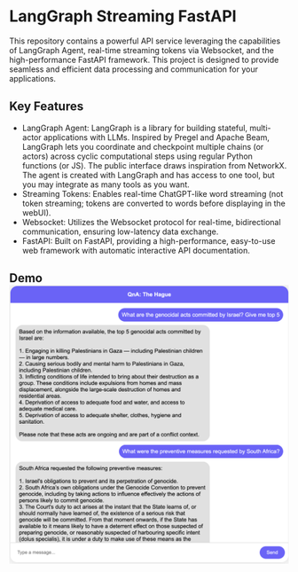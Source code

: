 # LangGraph Streaming FastAPI
This repository contains a powerful API service leveraging the capabilities of LangGraph Agent, real-time streaming tokens via Websocket, and the high-performance FastAPI framework. This project is designed to provide seamless and efficient data processing and communication for your applications.

## Key Features
- LangGraph Agent: LangGraph is a library for building stateful, multi-actor applications with LLMs. Inspired by Pregel and Apache Beam, LangGraph lets you coordinate and checkpoint multiple chains (or actors) across cyclic computational steps using regular Python functions (or JS). The public interface draws inspiration from NetworkX. The agent is created with LangGraph and has access to one tool, but you may integrate as many tools as you want.
- Streaming Tokens: Enables real-time ChatGPT-like word streaming (not token streaming; tokens are converted to words before displaying in the webUI).
- Websocket: Utilizes the Websocket protocol for real-time, bidirectional communication, ensuring low-latency data exchange.
- FastAPI: Built on FastAPI, providing a high-performance, easy-to-use web framework with automatic interactive API documentation.

## Demo ![demo](demo.png)
